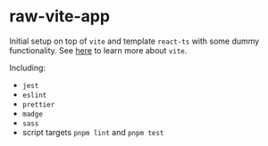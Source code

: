 # raw-vite-app
Initial setup on top of `vite` and template `react-ts` with some dummy functionality. See
[here](https://vitejs.dev/guide/) to learn more about `vite`.

Including:
- `jest`
- `eslint`
- `prettier`
- `madge`
- `sass`
- script targets `pnpm lint` and `pnpm test`